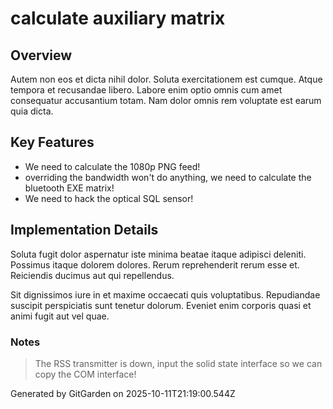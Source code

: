 # calculate auxiliary matrix

## Overview
Autem non eos et dicta nihil dolor. Soluta exercitationem est cumque. Atque tempora et recusandae libero. Labore enim optio omnis cum amet consequatur accusantium totam. Nam dolor omnis rem voluptate est earum quia dicta.

## Key Features
- We need to calculate the 1080p PNG feed!
- overriding the bandwidth won't do anything, we need to calculate the bluetooth EXE matrix!
- We need to hack the optical SQL sensor!

## Implementation Details
Soluta fugit dolor aspernatur iste minima beatae itaque adipisci deleniti. Possimus itaque dolorem dolores. Rerum reprehenderit rerum esse et. Reiciendis ducimus aut qui repellendus.
 Sit dignissimos iure in et maxime occaecati quis voluptatibus. Repudiandae suscipit perspiciatis sunt tenetur dolorum. Eveniet enim corporis quasi et animi fugit aut vel quae.

### Notes
> The RSS transmitter is down, input the solid state interface so we can copy the COM interface!

Generated by GitGarden on 2025-10-11T21:19:00.544Z
